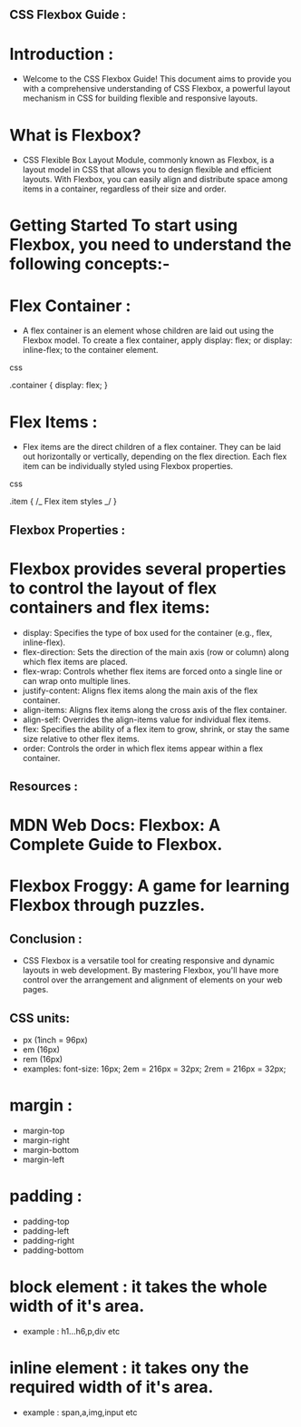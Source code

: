 
## CSS Flexbox Guide :

# Introduction :
- Welcome to the CSS Flexbox Guide! This document aims to provide you with a comprehensive understanding of CSS Flexbox, a powerful layout mechanism in CSS for building flexible and responsive layouts.

# What is Flexbox?

- CSS Flexible Box Layout Module, commonly known as Flexbox, is a layout model in CSS that allows you to design flexible and efficient layouts. With Flexbox, you can easily align and distribute space among items in a container, regardless of their size and order.

# Getting Started To start using Flexbox, you need to understand the following concepts:-

# Flex Container :
- A flex container is an element whose children are laid out using the Flexbox model. To create a flex container, apply display: flex; or display: inline-flex; to the container element.

 css

.container {
  display: flex;
}

# Flex Items :
- Flex items are the direct children of a flex container. They can be laid out horizontally or vertically, depending on the flex direction. Each flex item can be individually styled using Flexbox properties.

css

.item {
/_ Flex item styles _/
}

## Flexbox Properties :

# Flexbox provides several properties to control the layout of flex containers and flex items:

* display: Specifies the type of box used for the container (e.g., flex, inline-flex).
* flex-direction: Sets the direction of the main axis (row or column) along which flex items are placed.
* flex-wrap: Controls whether flex items are forced onto a single line or can wrap onto multiple lines.
* justify-content: Aligns flex items along the main axis of the flex container.
* align-items: Aligns flex items along the cross axis of the flex container.
* align-self: Overrides the align-items value for individual flex items.
* flex: Specifies the ability of a flex item to grow, shrink, or stay the same size relative to other   flex items.
* order: Controls the order in which flex items appear within a flex container.

## Resources :
# MDN Web Docs: Flexbox: A Complete Guide to Flexbox.

# Flexbox Froggy: A game for learning Flexbox through puzzles.

## Conclusion :
- CSS Flexbox is a versatile tool for creating responsive and dynamic layouts in web development. By mastering Flexbox, you'll have more control over the arrangement and alignment of elements on your web pages.

## CSS units:

- px (1inch = 96px)
- em (16px)
- rem (16px)
- examples: font-size: 16px; 2em = 216px = 32px; 2rem = 216px = 32px;

# margin :

* margin-top
* margin-right
* margin-bottom
* margin-left

# padding :

* padding-top
* padding-left
* padding-right
* padding-bottom

# block element : it takes the whole width of it's area.
- example : h1...h6,p,div etc

# inline element : it takes ony the required width of it's area.
- example : span,a,img,input etc